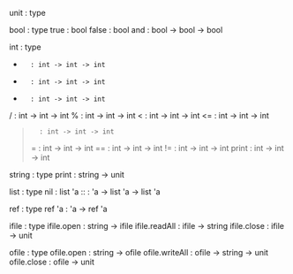 
unit    : type

bool    : type
true    : bool
false   : bool
and     : bool -> bool -> bool


int     : type
+       : int -> int -> int
-       : int -> int -> int
*       : int -> int -> int
/       : int -> int -> int
%       : int -> int -> int
<       : int -> int -> int
<=      : int -> int -> int
>       : int -> int -> int
>=      : int -> int -> int
==      : int -> int -> int
!=      : int -> int -> int
print   : int -> int -> int


string  : type
print   : string -> unit


list    : type
nil     : list 'a
::      : 'a -> list 'a -> list 'a


ref     : type
ref 'a  : 'a -> ref 'a


ifile       : type
ifile.open  : string -> ifile
ifile.readAll : ifile -> string
ifile.close : ifile -> unit

ofile       : type
ofile.open  : string -> ofile
ofile.writeAll : ofile -> string -> unit
ofile.close : ofile -> unit







